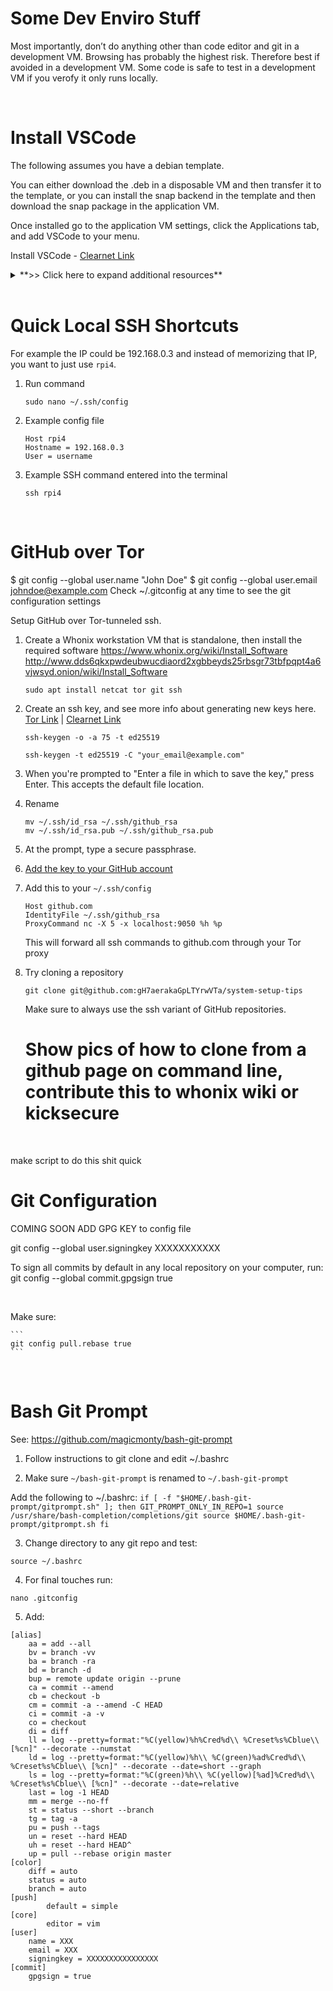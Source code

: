 # Some Dev Enviro Stuff

Most importantly, don’t do anything other than code editor and git in a development VM. Browsing has probably the highest risk. Therefore best if avoided in a development VM. Some code is safe to test in a development VM if you verofy it only runs locally.

<br/>

# Install VSCode

The following assumes you have a debian template.

You can either download the .deb in a disposable VM and then transfer it to the template, or you can install the snap backend in the template and then download the snap package in the application VM.

Once installed go to the application VM settings, click the Applications tab, and add VSCode to your menu.

Install VSCode - [Clearnet Link](https://forum.qubes-os.org/t/installing-visual-studio-code-unity-securely/11219)

<details>

<summary>**>> Click here to expand additional resources**</summary>

### Why Use Codium?

Codium contains build files to generate free release binaries of Microsoft's VS Code. When we speak of "free" or "FOSS" software, we're talking about freedom, not price.

Microsoft's releases of Visual Studio Code are licensed under this not-FOSS license and contain telemetry/tracking. According to this comment from a Visual Studio Code maintainer:

    "When we [Microsoft] build Visual Studio Code, we do exactly this. We clone the vscode repository, we lay down a customized product.json that has Microsoft specific functionality (telemetry, gallery, logo, etc.), and then produce a build that we release under our license.

    When you clone and build from the vscode repo, none of these endpoints are configured in the default product.json. Therefore, you generate a "clean" build, without the Microsoft customizations, which is by default licensed under the MIT license."

This repo exists so that you don't have to download+build from source. The build scripts in this repo clone Microsoft's vscode repo, run the build commands, and upload the resulting binaries to GitHub releases. These binaries are licensed under the MIT license. Telemetry is disabled.

If you want to build from source yourself, head over to Microsoft's vscode repo and follow their instructions. This repo exists to make it easier to get the latest version of MIT-licensed VS Code.

</details>

<br/>

# Quick Local SSH Shortcuts

For example the IP could be 192.168.0.3 and instead of memorizing that IP, you want to just use `rpi4`.

1. Run command
    
    ```
    sudo nano ~/.ssh/config
    ```

2. Example config file
    
    ```
    Host rpi4
    Hostname = 192.168.0.3
    User = username
    ```

3. Example SSH command entered into the terminal
    
    ```
    ssh rpi4
    ```
    
<br/>

# GitHub over Tor


$ git config --global user.name "John Doe"
$ git config --global user.email johndoe@example.com
Check ~/.gitconfig at any time to see the git configuration settings

Setup GitHub over Tor-tunneled ssh.

1. Create a Whonix workstation VM that is standalone, then install the required software https://www.whonix.org/wiki/Install_Software http://www.dds6qkxpwdeubwucdiaord2xgbbeyds25rbsgr73tbfpqpt4a6vjwsyd.onion/wiki/Install_Software
    ```
    sudo apt install netcat tor git ssh
    ```

2. Create an ssh key, and see more info about generating new keys here. [Tor Link](http://w5j6stm77zs6652pgsij4awcjeel3eco7kvipheu6mtr623eyyehj4yd.onion/wiki/SSH#Key_Generation) | [Clearnet Link](https://www.kicksecure.com/wiki/SSH#Key_Generation)
     ```
     ssh-keygen -o -a 75 -t ed25519

    ssh-keygen -t ed25519 -C "your_email@example.com"
     ```

3. When you're prompted to "Enter a file in which to save the key," press Enter. This accepts the default file location.

4. Rename 
    ```
    mv ~/.ssh/id_rsa ~/.ssh/github_rsa
    mv ~/.ssh/id_rsa.pub ~/.ssh/github_rsa.pub
    ```

4. At the prompt, type a secure passphrase.

5. [Add the key to your GitHub account](https://help.github.com/en/github/authenticating-to-github/adding-a-new-ssh-key-to-your-github-account)

6. Add this to your `~/.ssh/config`
     ```
     Host github.com
     IdentityFile ~/.ssh/github_rsa
     ProxyCommand nc -X 5 -x localhost:9050 %h %p
     ```

     This will forward all ssh commands to github.com through your Tor proxy

7. Try cloning a repository
     ```
     git clone git@github.com:gH7aerakaGpLTYrwVTa/system-setup-tips
     ```

     Make sure to always use the ssh variant of GitHub repositories.

     # Show pics of how to clone from a github page on command line, contribute this to whonix wiki or kicksecure

<br/>

make script to do this shit quick

# Git Configuration

COMING SOON ADD GPG KEY to config file

git config --global user.signingkey XXXXXXXXXXX

To sign all commits by default in any local repository on your computer, run:
git config --global commit.gpgsign true

<br/>

Make sure:

    ```
    git config pull.rebase true
    ```

<br/>

# Bash Git Prompt

See: https://github.com/magicmonty/bash-git-prompt

1. Follow instructions to git clone and edit ~/.bashrc

2. Make sure `~/bash-git-prompt` is renamed to `~/.bash-git-prompt`

Add the following to ~/.bashrc:
    ```
    if [ -f "$HOME/.bash-git-prompt/gitprompt.sh" ]; then
        GIT_PROMPT_ONLY_IN_REPO=1
        source /usr/share/bash-completion/completions/git
        source $HOME/.bash-git-prompt/gitprompt.sh
    fi
    ```

3. Change directory to any git repo and test:

`source ~/.bashrc`

4. For final touches run:

`nano .gitconfig`

5. Add:
```
[alias]
    aa = add --all
    bv = branch -vv
    ba = branch -ra
    bd = branch -d
    bup = remote update origin --prune
    ca = commit --amend
    cb = checkout -b
    cm = commit -a --amend -C HEAD
    ci = commit -a -v
    co = checkout
    di = diff
    ll = log --pretty=format:"%C(yellow)%h%Cred%d\\ %Creset%s%Cblue\\ [%cn]" --decorate --numstat
    ld = log --pretty=format:"%C(yellow)%h\\ %C(green)%ad%Cred%d\\ %Creset%s%Cblue\\ [%cn]" --decorate --date=short --graph
    ls = log --pretty=format:"%C(green)%h\\ %C(yellow)[%ad]%Cred%d\\ %Creset%s%Cblue\\ [%cn]" --decorate --date=relative
    last = log -1 HEAD
    mm = merge --no-ff
    st = status --short --branch
    tg = tag -a
    pu = push --tags
    un = reset --hard HEAD
    uh = reset --hard HEAD^
    up = pull --rebase origin master
[color]
    diff = auto
    status = auto
    branch = auto
[push]
        default = simple
[core]
        editor = vim
[user]
	name = XXX
	email = XXX
	signingkey = XXXXXXXXXXXXXXXX
[commit]
	gpgsign = true
```

